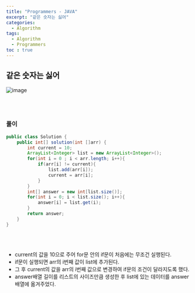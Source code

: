 ```yaml
---
title: "Programmers - JAVA"
excerpt: "같은 숫자는 싫어"
categories: 
  - Algorithm 
tags: 
  - Algorithm  
  - Programmers
toc : true
---
```


## 같은 숫자는 싫어
![image](https://user-images.githubusercontent.com/72387870/114882269-c11d0e80-9e3e-11eb-85e2-c3d2b6036f10.png)

<br><br>

### 풀이

``` java
public class Solution {
    public int[] solution(int []arr) {
        int current = 10;
        ArrayList<Integer> list = new ArrayList<Integer>();
        for(int i = 0 ; i < arr.length; i++){
            if(arr[i] != current){
                list.add(arr[i]);
                current = arr[i];
            }
        }    
        int[] answer = new int[list.size()];    
        for(int i = 0; i < list.size(); i++){
            answer[i] = list.get(i);
        }
        return answer;
    }
}
```
<br/><br/>

- current의 값을 10으로 주어 for문 안의 if문이 처음에는 무조건 실행된다.
- if문이 실행되면 arr의 i번째 값이 list에 추가된다.
- 그 후 current의 값을 arr의 i번째 값으로 변경하여 if문의 조건이 달라지도록 했다.
- answer배열 길이를 리스트의 사이즈만큼 생성한 후 list에 있는 데이터를 answer배열에 옮겨주었다.

<br><br>